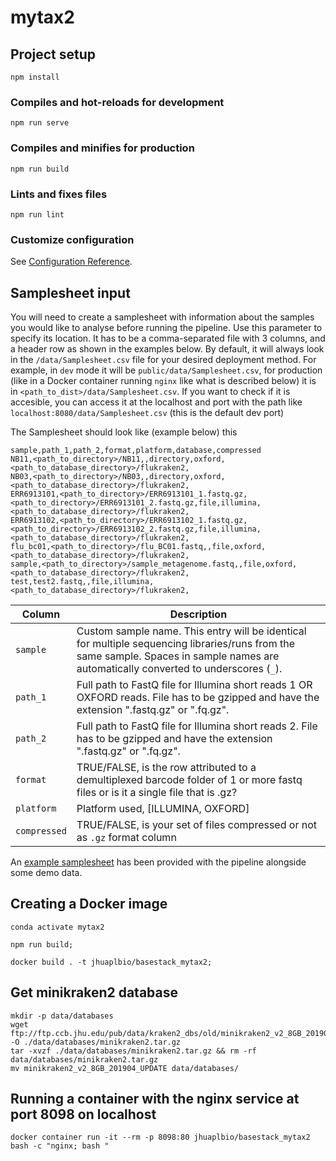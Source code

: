 # mytax2

## Project setup
```
npm install
```

### Compiles and hot-reloads for development
```
npm run serve
```

### Compiles and minifies for production
```
npm run build
```

### Lints and fixes files
```
npm run lint
```

### Customize configuration
See [Configuration Reference](https://cli.vuejs.org/config/).



## Samplesheet input

You will need to create a samplesheet with information about the samples you would like to analyse before running the pipeline. Use this parameter to specify its location. It has to be a comma-separated file with 3 columns, and a header row as shown in the examples below. By default, it will always look in the `/data/Samplesheet.csv` file for your desired deployment method. For example, in `dev` mode it will be `public/data/Samplesheet.csv`, for production (like in a Docker container running `nginx` like what is described below) it is in `<path_to_dist>/data/Samplesheet.csv`. If you want to check if it is accesible, you can access it at the localhost and port with the path like `localhost:8080/data/Samplesheet.csv` (this is the default dev port)

The Samplesheet should look like (example below) this

```console
sample,path_1,path_2,format,platform,database,compressed
NB11,<path_to_directory>/NB11,,directory,oxford,<path_to_database_directory>/flukraken2,
NB03,<path_to_directory>/NB03,,directory,oxford,<path_to_database_directory>/flukraken2,
ERR6913101,<path_to_directory>/ERR6913101_1.fastq.gz,<path_to_directory>/ERR6913101_2.fastq.gz,file,illumina,<path_to_database_directory>/flukraken2,
ERR6913102,<path_to_directory>/ERR6913102_1.fastq.gz,<path_to_directory>/ERR6913102_2.fastq.gz,file,illumina,<path_to_database_directory>/flukraken2,
flu_bc01,<path_to_directory>/flu_BC01.fastq,,file,oxford,<path_to_database_directory>/flukraken2,
sample,<path_to_directory>/sample_metagenome.fastq,,file,oxford,<path_to_database_directory>/flukraken2,
test,test2.fastq,,file,illumina,<path_to_database_directory>/flukraken2,
```



| Column     | Description                                                                                                                                                                            |
| ---------  | -------------------------------------------------------------------------------------------------------------------------------------------------------------------------------------- |
| `sample`   | Custom sample name. This entry will be identical for multiple sequencing libraries/runs from the same sample. Spaces in sample names are automatically converted to underscores (`_`). |
| `path_1`  | Full path to FastQ file for Illumina short reads 1 OR OXFORD reads. File has to be gzipped and have the extension ".fastq.gz" or ".fq.gz".                                             |
| `path_2`  | Full path to FastQ file for Illumina short reads 2. File has to be gzipped and have the extension ".fastq.gz" or ".fq.gz".                                                             |
| `format`  | TRUE/FALSE, is the row attributed to a demultiplexed barcode folder of 1 or more fastq files or is it a single file that is .gz?                                                       |
| `platform` | Platform used, [ILLUMINA, OXFORD]                                                            |
| `compressed`     | TRUE/FALSE, is your set of files compressed or not as `.gz` format column                                                                                       |

An [example samplesheet](../examples/Samplesheet.csv) has been provided with the pipeline alongside some demo data.

## Creating a Docker image

```
conda activate mytax2

npm run build;

docker build . -t jhuaplbio/basestack_mytax2; 

```

## Get minikraken2 database

```
mkdir -p data/databases
wget ftp://ftp.ccb.jhu.edu/pub/data/kraken2_dbs/old/minikraken2_v2_8GB_201904.tgz -O ./data/databases/minikraken2.tar.gz 
tar -xvzf ./data/databases/minikraken2.tar.gz && rm -rf data/databases/minikraken2.tar.gz
mv minikraken2_v2_8GB_201904_UPDATE data/databases/
```


## Running a container with the nginx service at port 8098 on localhost

```
docker container run -it --rm -p 8098:80 jhuaplbio/basestack_mytax2  bash -c "nginx; bash "
```

